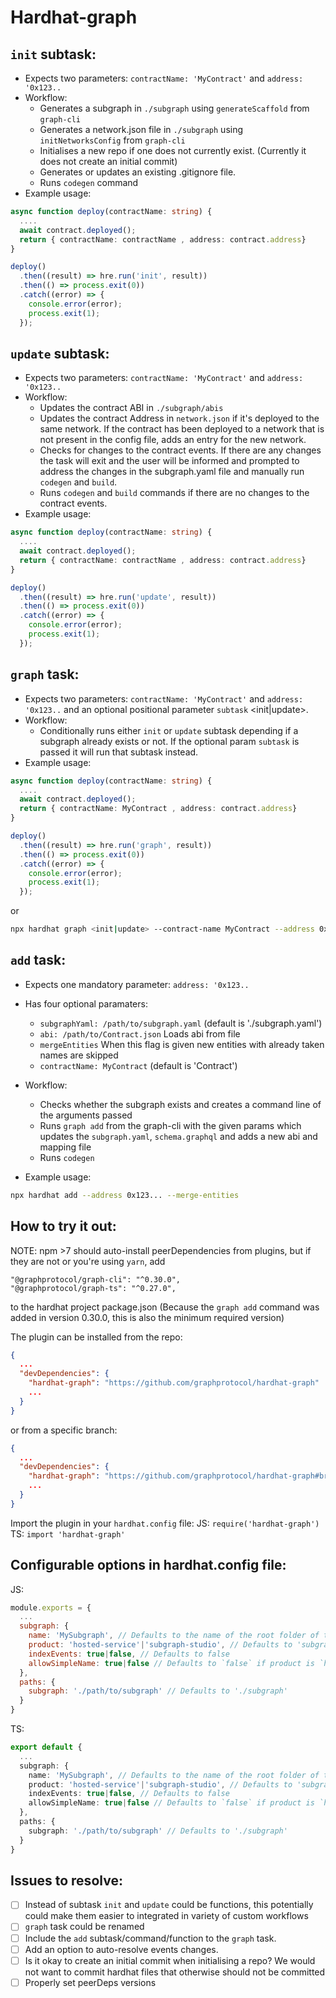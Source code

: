 # Hardhat-graph

## `init` subtask:
  - Expects two parameters: `contractName: 'MyContract'` and `address: '0x123..`
  - Workflow:
    - Generates a subgraph in `./subgraph` using `generateScaffold` from `graph-cli`
    - Generates a network.json file in `./subgraph` using `initNetworksConfig` from `graph-cli`
    - Initialises a new repo if one does not currently exist. (Currently it does not create an initial commit)
    - Generates or updates an existing .gitignore file.
    - Runs `codegen` command
  - Example usage:
```typescript
async function deploy(contractName: string) {
  ....
  await contract.deployed();
  return { contractName: contractName , address: contract.address}
}

deploy()
  .then((result) => hre.run('init', result))
  .then(() => process.exit(0))
  .catch((error) => {
    console.error(error);
    process.exit(1);
  });
```

## `update` subtask:
  - Expects two parameters: `contractName: 'MyContract'` and `address: '0x123..`
  - Workflow:
    - Updates the contract ABI in `./subgraph/abis`
    - Updates the contract Address in `network.json` if it's deployed to the same network. If the contract has been deployed to a network that is not present in the config file, adds an entry for the new network.
    - Checks for changes to the contract events. If there are any changes the task will exit and the user will be informed and prompted to address the changes in the subgraph.yaml file and manually run `codegen` and `build`.
    - Runs `codegen` and `build` commands if there are no changes to the contract events.
  - Example usage:
```typescript
async function deploy(contractName: string) {
  ....
  await contract.deployed();
  return { contractName: contractName , address: contract.address}
}

deploy()
  .then((result) => hre.run('update', result))
  .then(() => process.exit(0))
  .catch((error) => {
    console.error(error);
    process.exit(1);
  });
```

## `graph` task:
  - Expects two parameters: `contractName: 'MyContract'` and `address: '0x123..` and an optional positional parameter `subtask` <init|update>.
  - Workflow:
    - Conditionally runs either `init` or `update` subtask depending if a subgraph already exists or not. If the optional param `subtask` is passed it will run that subtask instead.
  - Example usage:
```typescript
async function deploy(contractName: string) {
  ....
  await contract.deployed();
  return { contractName: MyContract , address: contract.address}
}

deploy()
  .then((result) => hre.run('graph', result))
  .then(() => process.exit(0))
  .catch((error) => {
    console.error(error);
    process.exit(1);
  });
```
or
```sh
npx hardhat graph <init|update> --contract-name MyContract --address 0x123... # the subtask parameter is optional
```
## `add` task:
  - Expects one mandatory parameter: `address: '0x123..`
  - Has four optional paramaters:
    - `subgraphYaml: /path/to/subgraph.yaml` (default is './subgraph.yaml')
    - `abi: /path/to/Contract.json` Loads abi from file
    - `mergeEntities` When this flag is given new entities with already taken names are skipped
    - `contractName: MyContract` (default is 'Contract')
  - Workflow:
    - Checks whether the subgraph exists and creates a command line of the arguments passed
    - Runs `graph add` from the graph-cli with the given params which updates the `subgraph.yaml`, `schema.graphql` and adds a new abi and mapping file
    - Runs `codegen`

  - Example usage:

```sh
npx hardhat add --address 0x123... --merge-entities
```
  

## How to try it out:
NOTE:
npm >7 should auto-install peerDependencies from plugins, but if they are not or you're using `yarn`, add
```
"@graphprotocol/graph-cli": "^0.30.0",
"@graphprotocol/graph-ts": "^0.27.0",
```
to the hardhat project package.json (Because the `graph add` command was added in version 0.30.0, this is also the minimum required version)

The plugin can be installed from the repo:

```json
{
  ...
  "devDependencies": {
    "hardhat-graph": "https://github.com/graphprotocol/hardhat-graph"
    ...
  }
}
```

or from a specific branch:

```json
{
  ...
  "devDependencies": {
    "hardhat-graph": "https://github.com/graphprotocol/hardhat-graph#branch_name"
    ...
  }
}
```

Import the plugin in your `hardhat.config` file:
JS: `require('hardhat-graph')`
TS: `import 'hardhat-graph'`

## Configurable options in hardhat.config file:
JS:
```javascript
module.exports = {
  ...
  subgraph: {
    name: 'MySubgraph', // Defaults to the name of the root folder of the hardhat project
    product: 'hosted-service'|'subgraph-studio', // Defaults to 'subgraph-studio'
    indexEvents: true|false, // Defaults to false
    allowSimpleName: true|false // Defaults to `false` if product is `hosted-service` and `true` if product is `subgraph-studio`
  },
  paths: {
    subgraph: './path/to/subgraph' // Defaults to './subgraph'
  }
}
```

TS:
```typescript
export default {
  ...
  subgraph: {
    name: 'MySubgraph', // Defaults to the name of the root folder of the hardhat project
    product: 'hosted-service'|'subgraph-studio', // Defaults to 'subgraph-studio'
    indexEvents: true|false, // Defaults to false
    allowSimpleName: true|false // Defaults to `false` if product is `hosted-service` and `true` if product is `subgraph-studio`
  },
  paths: {
    subgraph: './path/to/subgraph' // Defaults to './subgraph'
  }
}
```

## Issues to resolve:

- [ ] Instead of subtask `init` and `update` could be functions, this potentially could make them easier to integrated in variety of custom workflows
- [ ] `graph` task could be renamed
- [ ]  Include the `add` subtask/command/function to the `graph` task.
- [ ]  Add an option to auto-resolve events changes.
- [ ] Is it okay to create an initial commit when initialising a repo? We would not want to commit hardhat files that otherwise should not be committed
- [ ] Properly set peerDeps versions
